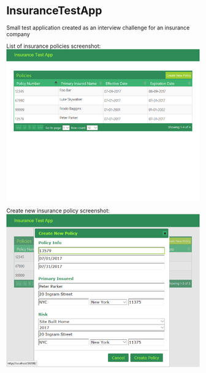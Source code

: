 # InsuranceTestApp

Small test application created as an interview challenge for an insurance company

List of insurance policies screenshot:
![List of insurance policies](insurance-policy-list.png?raw=true "List of insurance policies")

Create new insurance policy screenshot:
![Create new policy](create-insurance-policy.png)
